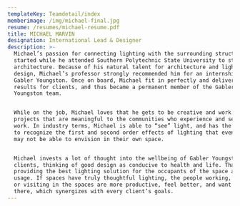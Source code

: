 ```yaml
---
templateKey: Teamdetail/index
memberimage: /img/michael-final.jpg
resume: /resumes/michael-resume.pdf
title: MICHAEL MARVIN
designation: International Lead & Designer
description: >-
  Michael’s passion for connecting lighting with the surrounding structure
  started while he attended Southern Polytechnic State University to study
  architecture. Because of his natural talent for architecture and lighting
  design, Michael’s professor strongly recommended him for an internship with
  Gabler Youngston. Once on board, Michael fit in perfectly and delivered great
  results for clients, and thus became a permanent member of the Gabler
  Youngston team.


  While on the job, Michael loves that he gets to be creative and work on
  projects that are meaningful to the communities who experience and see his
  work. In industry terms, Michael is able to “see” light, and has the ability
  to recognize the first and second order effects of lighting that even clients
  may not be able to envision in their own space.


  Michael invests a lot of thought into the wellbeing of Gabler Youngston’s
  clients, thinking of good design as conducive to health and life. That means
  providing the best lighting solution for the occupants of the space and its
  usage. If spaces have truly thoughtful lighting, the people working, living,
  or visiting in the spaces are more productive, feel better, and want to stay
  there, which synergizes with every client’s goals.
---
```


